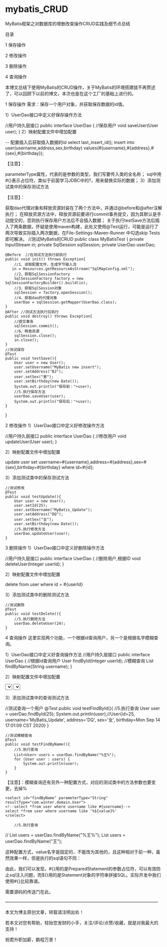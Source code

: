 # mybatis_CRUD
MyBatis框架之对数据库的增删改查操作CRUD实践及细节点总结

目录

1 保存操作

2 修改操作

3 删除操作

4 查询操作

本博文总结下使用MyBatis的CRUD操作，关于MyBatis的环境搭建就不再赘述了，可以回顾下以前的博文，本次也是在这个工厂的基础上进行的。

1 保存操作
需求：保存一个用户对象，并获取保存数据的id值。

1）UserDao接口中定义好保存操作方法

//用户持久层接口
public interface UserDao {
    //保存用户
    void saveUser(User user);
}
2）映射配置文件中增加配置

<?xml version="1.0" encoding="UTF-8"?>
<!DOCTYPE mapper
        PUBLIC "-//mybatis.org//DTD Mapper 3.0//EN"
        "http://mybatis.org/dtd/mybatis-3-mapper.dtd">

<mapper namespace="com.winter.dao.UserDao">
<!--    保存用户-->
    <insert id="saveUser" parameterType="com.winter.domain.User">
--         配置插入后获取插入数据的id
        <selectKey keyProperty="id" keyColumn="id" resultType="Integer" order="AFTER">
            select last_insert_id();
        </selectKey>
        insert into user(username,address,sex,birthday) values(#{username},#{address},#{sex},#{birthday});
    </insert>
</mapper>

【注意】：

parameterType属性，代表的是参数的类型，我们写要传入类的全名称；
sql中用#{}表示占位符，类似于前面学习JDBC中的?，用来替换实际的数据；
3）添加测试类中的保存测试方法

【注意】：

获取dao代理对象和释放资源封装在了两个方法中，并通过@before和@after注解执行；
在释放资源方法中，释放资源前要进行commit事务提交，因为其默认是手动提交的，否则执行保存用户方法后不会插入数据；
关于执行testSave方法后插入了两条数据，怀疑是使用maven构建，此处又使用@Test运行，可能是运行了两次导致实际插入两次数据，在File-Settings-Maven-Runner 中勾选skip Tests即可解决。
//测试MyBatis的CRUD
public class MyBatisTest {
    private InputStream in;
    private SqlSession sqlSession;
    private UserDao userDao;

    @Before  //在测试方法执行前执行
    public void init() throws Exception{
        //1、读取配置文件，生成字节输入流
       in = Resources.getResourceAsStream("SqlMapConfig.xml");
        //2、获取SqlSessionFactory
        SqlSessionFactory factory = new SqlSessionFactoryBuilder().build(in);
        //3、获取SqlSession对象
        sqlSession = factory.openSession();
        //4、获取dao的代理对象
        userDao = sqlSession.getMapper(UserDao.class);
    }
    @After //测试方法执行后执行
    public void destroy() throws Exception{
        //提交事务
        sqlSession.commit();
        //6、释放资源
        sqlSession.close();
        in.close();
    }
    //测试保存
    @Test
    public void testSave(){
        User user = new User();
        user.setUsername("MyBatis new insert");
        user.setAddress("BJ");
        user.setSex("男");
        user.setBirthday(new Date());
        System.out.println("保存前："+user);
        //5.执行保存方法
        userDao.saveUser(user);
        System.out.println("保存后："+user);
    }
}



2 修改操作
1）UserDao接口中定义好修改操作方法

//用户持久层接口
public interface UserDao {
    //修改用户
    void updateUser(User user);
}

2）映射配置文件中增加配置

<?xml version="1.0" encoding="UTF-8"?>
<!DOCTYPE mapper
        PUBLIC "-//mybatis.org//DTD Mapper 3.0//EN"
        "http://mybatis.org/dtd/mybatis-3-mapper.dtd">

<mapper namespace="com.winter.dao.UserDao">
<!--    修改用户-->
    <update id="updateUser" parameterType="com.winter.domain.User">
        update user set username=#{username},address=#{address},sex=#{sex},birthday=#{birthday} where id=#{id};
    </update>
</mapper>

3）添加测试类中的保存测试方法

    //测试修改
    @Test
    public void testUpdate(){
        User user = new User();
        user.setId(25);
        user.setUsername("MyBatis_Update");
        user.setAddress("DQ");
        user.setSex("女");
        user.setBirthday(new Date());
        //5.执行修改方法
        userDao.updateUser(user);
    }



3 删除操作
1）UserDao接口中定义好删除操作方法

//用户持久层接口
public interface UserDao {
    //删除用户,根据ID
    void deleteUser(Integer userId);
}

2）映射配置文件中增加配置

<?xml version="1.0" encoding="UTF-8"?>
<!DOCTYPE mapper
        PUBLIC "-//mybatis.org//DTD Mapper 3.0//EN"
        "http://mybatis.org/dtd/mybatis-3-mapper.dtd">

<mapper namespace="com.winter.dao.UserDao">
<!--    删除用户-->
    <delete id="deleteUser" parameterType="Integer">
        delete from user where id = #{userId}
    </delete>
</mapper>

3）添加测试类中的删除测试方法

    //测试删除
    @Test
    public void testDelete(){
        //5.执行删除方法
        userDao.deleteUser(24);
    }



4 查询操作
这里实现两个功能，一个根据id查询用户，另一个是根据名字模糊查询。

1）UserDao接口中定义好查询操作方法
//用户持久层接口
public interface UserDao {
    //根据id查询用户
    User findById(Integer userId);
    //模糊查询
    List<User> findByName(String username);
}

2）映射配置文件中增加配置

<?xml version="1.0" encoding="UTF-8"?>
<!DOCTYPE mapper
        PUBLIC "-//mybatis.org//DTD Mapper 3.0//EN"
        "http://mybatis.org/dtd/mybatis-3-mapper.dtd">

<mapper namespace="com.winter.dao.UserDao">
<!--    根据id查询用户-->
    <select id="findById" parameterType="Integer" resultType="com.winter.domain.User">
        select *from user where id=#{userId};
    </select>
<!--    根据名称模糊查询-->
    <select id="findByName" parameterType="String" resultType="com.winter.domain.User">
        select *from user where username like #{username}
    </select>
</mapper>

3）添加测试类中的查询测试方法

//测试查询一个用户
    @Test
    public void testFindById(){
        //5.执行查询
        User user = userDao.findById(25);
        System.out.println(user);//User{id=25, username='MyBatis_Update', address='DQ', sex='女', birthday=Mon Sep 14 17:01:09 CST 2020}
    }

    //测试模糊查询
    @Test
    public void testFindByName(){
        //5.执行查询
        List<User> users = userDao.findByName("%王%");
        for (User user : users) {
            System.out.println(user);
        }
    }



【注意】：模糊查询还有另外一种配置方式，对应的测试类中的方法参数也要变更，去掉%

    <select id="findByName" parameterType="String" resultType="com.winter.domain.User">
    <!--select *from user where username like #{username}-->
    select *from user where username like '%${value}%'
    </select>

        //5.执行查询
//        List<User> users = userDao.findByName("%王%");
        List<User> users = userDao.findByName("王");

这种配置方式，value名字是固定的，不能改为其他的，且这种相对于前一种，虽然效果一样，但是执行的sql语句不同：





由此，我们可以发现，#{}用的是PreparedStatement的参数占位符，可以有效防止sql注入问题，而${}用的是Statement对象的字符串拼接SQL。实际开发中我们使用#{}比较靠谱。

需要源码的传送门在此。

———————————————————————————————————

本文为博主原创文章，转载请注明出处！

若本文对您有帮助，轻抬您发财的小手，关注/评论/点赞/收藏，就是对我最大的支持！

祝君升职加薪，鹏程万里！
